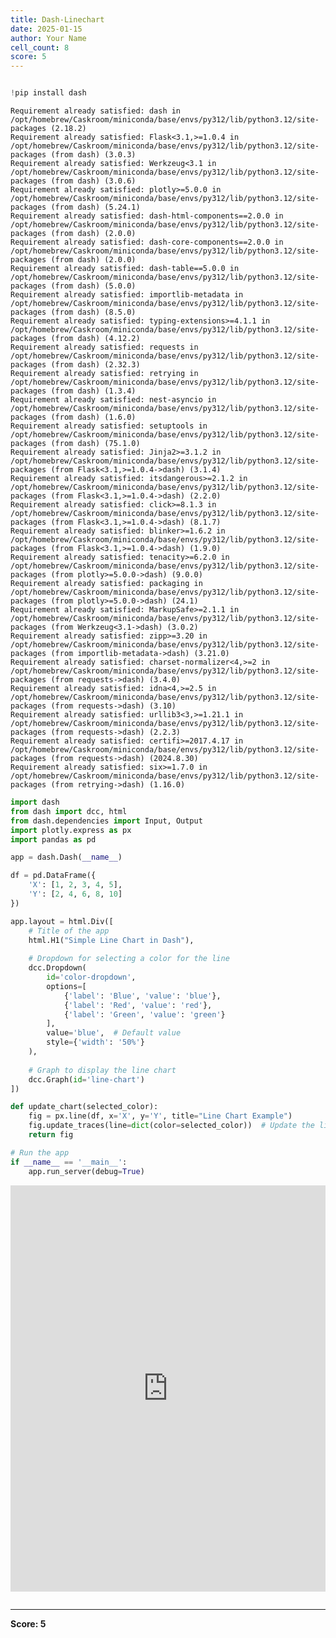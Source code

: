 ```yaml
---
title: Dash-Linechart
date: 2025-01-15
author: Your Name
cell_count: 8
score: 5
---
```


```python

```


```python
!pip install dash
```

    Requirement already satisfied: dash in /opt/homebrew/Caskroom/miniconda/base/envs/py312/lib/python3.12/site-packages (2.18.2)
    Requirement already satisfied: Flask<3.1,>=1.0.4 in /opt/homebrew/Caskroom/miniconda/base/envs/py312/lib/python3.12/site-packages (from dash) (3.0.3)
    Requirement already satisfied: Werkzeug<3.1 in /opt/homebrew/Caskroom/miniconda/base/envs/py312/lib/python3.12/site-packages (from dash) (3.0.6)
    Requirement already satisfied: plotly>=5.0.0 in /opt/homebrew/Caskroom/miniconda/base/envs/py312/lib/python3.12/site-packages (from dash) (5.24.1)
    Requirement already satisfied: dash-html-components==2.0.0 in /opt/homebrew/Caskroom/miniconda/base/envs/py312/lib/python3.12/site-packages (from dash) (2.0.0)
    Requirement already satisfied: dash-core-components==2.0.0 in /opt/homebrew/Caskroom/miniconda/base/envs/py312/lib/python3.12/site-packages (from dash) (2.0.0)
    Requirement already satisfied: dash-table==5.0.0 in /opt/homebrew/Caskroom/miniconda/base/envs/py312/lib/python3.12/site-packages (from dash) (5.0.0)
    Requirement already satisfied: importlib-metadata in /opt/homebrew/Caskroom/miniconda/base/envs/py312/lib/python3.12/site-packages (from dash) (8.5.0)
    Requirement already satisfied: typing-extensions>=4.1.1 in /opt/homebrew/Caskroom/miniconda/base/envs/py312/lib/python3.12/site-packages (from dash) (4.12.2)
    Requirement already satisfied: requests in /opt/homebrew/Caskroom/miniconda/base/envs/py312/lib/python3.12/site-packages (from dash) (2.32.3)
    Requirement already satisfied: retrying in /opt/homebrew/Caskroom/miniconda/base/envs/py312/lib/python3.12/site-packages (from dash) (1.3.4)
    Requirement already satisfied: nest-asyncio in /opt/homebrew/Caskroom/miniconda/base/envs/py312/lib/python3.12/site-packages (from dash) (1.6.0)
    Requirement already satisfied: setuptools in /opt/homebrew/Caskroom/miniconda/base/envs/py312/lib/python3.12/site-packages (from dash) (75.1.0)
    Requirement already satisfied: Jinja2>=3.1.2 in /opt/homebrew/Caskroom/miniconda/base/envs/py312/lib/python3.12/site-packages (from Flask<3.1,>=1.0.4->dash) (3.1.4)
    Requirement already satisfied: itsdangerous>=2.1.2 in /opt/homebrew/Caskroom/miniconda/base/envs/py312/lib/python3.12/site-packages (from Flask<3.1,>=1.0.4->dash) (2.2.0)
    Requirement already satisfied: click>=8.1.3 in /opt/homebrew/Caskroom/miniconda/base/envs/py312/lib/python3.12/site-packages (from Flask<3.1,>=1.0.4->dash) (8.1.7)
    Requirement already satisfied: blinker>=1.6.2 in /opt/homebrew/Caskroom/miniconda/base/envs/py312/lib/python3.12/site-packages (from Flask<3.1,>=1.0.4->dash) (1.9.0)
    Requirement already satisfied: tenacity>=6.2.0 in /opt/homebrew/Caskroom/miniconda/base/envs/py312/lib/python3.12/site-packages (from plotly>=5.0.0->dash) (9.0.0)
    Requirement already satisfied: packaging in /opt/homebrew/Caskroom/miniconda/base/envs/py312/lib/python3.12/site-packages (from plotly>=5.0.0->dash) (24.1)
    Requirement already satisfied: MarkupSafe>=2.1.1 in /opt/homebrew/Caskroom/miniconda/base/envs/py312/lib/python3.12/site-packages (from Werkzeug<3.1->dash) (3.0.2)
    Requirement already satisfied: zipp>=3.20 in /opt/homebrew/Caskroom/miniconda/base/envs/py312/lib/python3.12/site-packages (from importlib-metadata->dash) (3.21.0)
    Requirement already satisfied: charset-normalizer<4,>=2 in /opt/homebrew/Caskroom/miniconda/base/envs/py312/lib/python3.12/site-packages (from requests->dash) (3.4.0)
    Requirement already satisfied: idna<4,>=2.5 in /opt/homebrew/Caskroom/miniconda/base/envs/py312/lib/python3.12/site-packages (from requests->dash) (3.10)
    Requirement already satisfied: urllib3<3,>=1.21.1 in /opt/homebrew/Caskroom/miniconda/base/envs/py312/lib/python3.12/site-packages (from requests->dash) (2.2.3)
    Requirement already satisfied: certifi>=2017.4.17 in /opt/homebrew/Caskroom/miniconda/base/envs/py312/lib/python3.12/site-packages (from requests->dash) (2024.8.30)
    Requirement already satisfied: six>=1.7.0 in /opt/homebrew/Caskroom/miniconda/base/envs/py312/lib/python3.12/site-packages (from retrying->dash) (1.16.0)



```python
import dash
from dash import dcc, html
from dash.dependencies import Input, Output
import plotly.express as px
import pandas as pd
```


```python
app = dash.Dash(__name__)
```


```python
df = pd.DataFrame({
    'X': [1, 2, 3, 4, 5],
    'Y': [2, 4, 6, 8, 10]
})
```


```python
app.layout = html.Div([
    # Title of the app
    html.H1("Simple Line Chart in Dash"),
    
    # Dropdown for selecting a color for the line
    dcc.Dropdown(
        id='color-dropdown',
        options=[
            {'label': 'Blue', 'value': 'blue'},
            {'label': 'Red', 'value': 'red'},
            {'label': 'Green', 'value': 'green'}
        ],
        value='blue',  # Default value
        style={'width': '50%'}
    ),
    
    # Graph to display the line chart
    dcc.Graph(id='line-chart')
])

```


```python
def update_chart(selected_color):
    fig = px.line(df, x='X', y='Y', title="Line Chart Example")
    fig.update_traces(line=dict(color=selected_color))  # Update the line color based on the dropdown
    return fig

# Run the app
if __name__ == '__main__':
    app.run_server(debug=True)

```



<iframe
    width="100%"
    height="650"
    src="http://127.0.0.1:8050/"
    frameborder="0"
    allowfullscreen

></iframe>




```python

```


---
**Score: 5**
